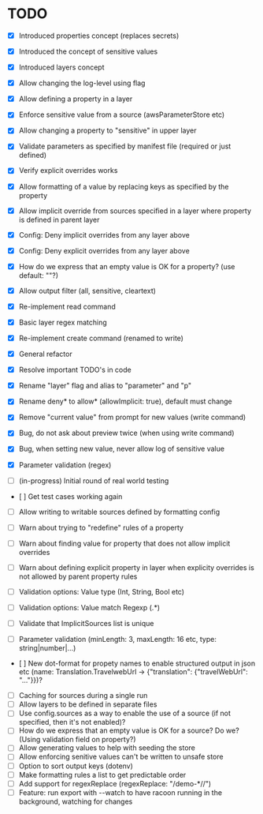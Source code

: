 # TODO

- [x] Introduced properties concept (replaces secrets)
- [x] Introduced the concept of sensitive values
- [x] Introduced layers concept

- [x] Allow changing the log-level using flag
- [x] Allow defining a property in a layer
- [x] Enforce sensitive value from a source (awsParameterStore etc)
- [x] Allow changing a property to "sensitive" in upper layer
- [x] Validate parameters as specified by manifest file (required or just defined)
- [x] Verify explicit overrides works
- [x] Allow formatting of a value by replacing keys as specified by the property
- [x] Allow implicit override from sources specified in a layer where property is defined in parent layer
- [x] Config: Deny implicit overrides from any layer above
- [x] Config: Deny explicit overrides from any layer above
- [x] How do we express that an empty value is OK for a property? (use default: ""?)
- [x] Allow output filter (all, sensitive, cleartext)
- [x] Re-implement read command
- [x] Basic layer regex matching
- [x] Re-implement create command (renamed to write)
- [x] General refactor
- [x] Resolve important TODO's in code
- [x] Rename "layer" flag and alias to "parameter" and "p"
- [x] Rename deny* to allow* (allowImplicit: true), default must change
- [x] Remove "current value" from prompt for new values (write command)
- [x] Bug, do not ask about preview twice (when using write command)
- [x] Bug, when setting new value, never allow log of sensitive value
- [x] Parameter validation (regex)

- [ ] (in-progress) Initial round of real world testing
- [ ] Get test cases working again
- [ ] Allow writing to writable sources defined by formatting config

- [ ] Warn about trying to "redefine" rules of a property
- [ ] Warn about finding value for property that does not allow implicit overrides
- [ ] Warn about defining explicit property in layer when explicity overrides is not allowed by parent property rules
- [ ] Validation options: Value type (Int, String, Bool etc)
- [ ] Validation options: Value match Regexp (.\*)
- [ ] Validate that ImplicitSources list is unique
- [ ] Parameter validation (minLength: 3, maxLength: 16 etc, type: string|number|...)
- [ ] New dot-format for propety names to enable structured output in json etc (name: Translation.TravelwebUrl -> {"translation": {"travelWebUrl": "..."}})?
- [ ] Caching for sources during a single run
- [ ] Allow layers to be defined in separate files
- [ ] Use config.sources as a way to enable the use of a source (if not specified, then it's not enabled)?
- [ ] How do we express that an empty value is OK for a source? Do we? (Using validation field on property?)
- [ ] Allow generating values to help with seeding the store
- [ ] Allow enforcing senitive values can't be written to unsafe store
- [ ] Option to sort output keys (dotenv)
- [ ] Make formatting rules a list to get predictable order
- [ ] Add support for regexReplace (regexReplace: "/demo-\*//")
- [ ] Feature: run export with --watch to have racoon running in the background, watching for changes
